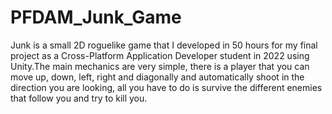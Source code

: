 # PFDAM_Junk_Game

Junk is a small 2D roguelike game that I developed in 50 hours for my final project as a Cross-Platform Application Developer student in 2022 using Unity.The main mechanics are very simple, there is a player that you can move up, down, left, right and diagonally and automatically shoot in the direction you are looking, all you have to do is survive the different enemies that follow you and try to kill you.
